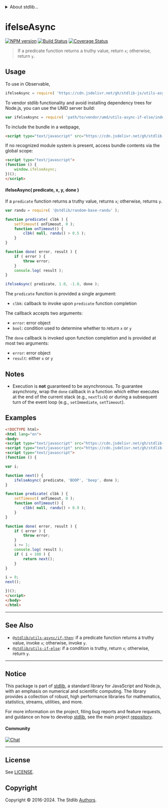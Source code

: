 <!--

@license Apache-2.0

Copyright (c) 2018 The Stdlib Authors.

Licensed under the Apache License, Version 2.0 (the "License");
you may not use this file except in compliance with the License.
You may obtain a copy of the License at

   http://www.apache.org/licenses/LICENSE-2.0

Unless required by applicable law or agreed to in writing, software
distributed under the License is distributed on an "AS IS" BASIS,
WITHOUT WARRANTIES OR CONDITIONS OF ANY KIND, either express or implied.
See the License for the specific language governing permissions and
limitations under the License.

-->


<details>
  <summary>
    About stdlib...
  </summary>
  <p>We believe in a future in which the web is a preferred environment for numerical computation. To help realize this future, we've built stdlib. stdlib is a standard library, with an emphasis on numerical and scientific computation, written in JavaScript (and C) for execution in browsers and in Node.js.</p>
  <p>The library is fully decomposable, being architected in such a way that you can swap out and mix and match APIs and functionality to cater to your exact preferences and use cases.</p>
  <p>When you use stdlib, you can be absolutely certain that you are using the most thorough, rigorous, well-written, studied, documented, tested, measured, and high-quality code out there.</p>
  <p>To join us in bringing numerical computing to the web, get started by checking us out on <a href="https://github.com/stdlib-js/stdlib">GitHub</a>, and please consider <a href="https://opencollective.com/stdlib">financially supporting stdlib</a>. We greatly appreciate your continued support!</p>
</details>

# ifelseAsync

[![NPM version][npm-image]][npm-url] [![Build Status][test-image]][test-url] [![Coverage Status][coverage-image]][coverage-url] <!-- [![dependencies][dependencies-image]][dependencies-url] -->

> If a predicate function returns a truthy value, return `x`; otherwise, return `y`.

<!-- Section to include introductory text. Make sure to keep an empty line after the intro `section` element and another before the `/section` close. -->

<section class="intro">

</section>

<!-- /.intro -->

<!-- Package usage documentation. -->



<section class="usage">

## Usage

To use in Observable,

```javascript
ifelseAsync = require( 'https://cdn.jsdelivr.net/gh/stdlib-js/utils-async-if-else@v0.2.2-umd/browser.js' )
```

To vendor stdlib functionality and avoid installing dependency trees for Node.js, you can use the UMD server build:

```javascript
var ifelseAsync = require( 'path/to/vendor/umd/utils-async-if-else/index.js' )
```

To include the bundle in a webpage,

```html
<script type="text/javascript" src="https://cdn.jsdelivr.net/gh/stdlib-js/utils-async-if-else@v0.2.2-umd/browser.js"></script>
```

If no recognized module system is present, access bundle contents via the global scope:

```html
<script type="text/javascript">
(function () {
    window.ifelseAsync;
})();
</script>
```

#### ifelseAsync( predicate, x, y, done )

If a `predicate` function returns a truthy value, returns `x`; otherwise, returns `y`.

```javascript
var randu = require( '@stdlib/random-base-randu' );

function predicate( clbk ) {
    setTimeout( onTimeout, 0 );
    function onTimeout() {
        clbk( null, randu() > 0.5 );
    }
}

function done( error, result ) {
    if ( error ) {
        throw error;
    }
    console.log( result );
}

ifelseAsync( predicate, 1.0, -1.0, done );
```

The `predicate` function is provided a single argument:

-   `clbk`: callback to invoke upon `predicate` function completion

The callback accepts two arguments:

-   `error`: error object
-   `bool`: condition used to determine whether to return `x` or `y`

The `done` callback is invoked upon function completion and is provided at most two arguments:

-   `error`: error object
-   `result`: either `x` or `y`

</section>

<!-- /.usage -->

<!-- Package usage notes. Make sure to keep an empty line after the `section` element and another before the `/section` close. -->

<section class="notes">

## Notes

-   Execution is **not** guaranteed to be asynchronous. To guarantee asynchrony, wrap the `done` callback in a function which either executes at the end of the current stack (e.g., `nextTick`) or during a subsequent turn of the event loop (e.g., `setImmediate`, `setTimeout`).

</section>

<!-- /.notes -->

<!-- Package usage examples. -->

<section class="examples">

## Examples

<!-- eslint-disable callback-return -->

<!-- eslint no-undef: "error" -->

```html
<!DOCTYPE html>
<html lang="en">
<body>
<script type="text/javascript" src="https://cdn.jsdelivr.net/gh/stdlib-js/random-base-randu@umd/browser.js"></script>
<script type="text/javascript" src="https://cdn.jsdelivr.net/gh/stdlib-js/utils-async-if-else@v0.2.2-umd/browser.js"></script>
<script type="text/javascript">
(function () {

var i;

function next() {
    ifelseAsync( predicate, 'BOOP', 'beep', done );
}

function predicate( clbk ) {
    setTimeout( onTimeout, 0 );
    function onTimeout() {
        clbk( null, randu() > 0.9 );
    }
}

function done( error, result ) {
    if ( error ) {
        throw error;
    }
    i += 1;
    console.log( result );
    if ( i < 100 ) {
        return next();
    }
}

i = 0;
next();

})();
</script>
</body>
</html>
```

</section>

<!-- /.examples -->

<!-- Section to include cited references. If references are included, add a horizontal rule *before* the section. Make sure to keep an empty line after the `section` element and another before the `/section` close. -->

<section class="references">

</section>

<!-- /.references -->

<!-- Section for related `stdlib` packages. Do not manually edit this section, as it is automatically populated. -->

<section class="related">

* * *

## See Also

-   <span class="package-name">[`@stdlib/utils-async/if-then`][@stdlib/utils/async/if-then]</span><span class="delimiter">: </span><span class="description">if a predicate function returns a truthy value, invoke `x`; otherwise, invoke `y`.</span>
-   <span class="package-name">[`@stdlib/utils-if-else`][@stdlib/utils/if-else]</span><span class="delimiter">: </span><span class="description">if a condition is truthy, return `x`; otherwise, return `y`.</span>

</section>

<!-- /.related -->

<!-- Section for all links. Make sure to keep an empty line after the `section` element and another before the `/section` close. -->


<section class="main-repo" >

* * *

## Notice

This package is part of [stdlib][stdlib], a standard library for JavaScript and Node.js, with an emphasis on numerical and scientific computing. The library provides a collection of robust, high performance libraries for mathematics, statistics, streams, utilities, and more.

For more information on the project, filing bug reports and feature requests, and guidance on how to develop [stdlib][stdlib], see the main project [repository][stdlib].

#### Community

[![Chat][chat-image]][chat-url]

---

## License

See [LICENSE][stdlib-license].


## Copyright

Copyright &copy; 2016-2024. The Stdlib [Authors][stdlib-authors].

</section>

<!-- /.stdlib -->

<!-- Section for all links. Make sure to keep an empty line after the `section` element and another before the `/section` close. -->

<section class="links">

[npm-image]: http://img.shields.io/npm/v/@stdlib/utils-async-if-else.svg
[npm-url]: https://npmjs.org/package/@stdlib/utils-async-if-else

[test-image]: https://github.com/stdlib-js/utils-async-if-else/actions/workflows/test.yml/badge.svg?branch=v0.2.2
[test-url]: https://github.com/stdlib-js/utils-async-if-else/actions/workflows/test.yml?query=branch:v0.2.2

[coverage-image]: https://img.shields.io/codecov/c/github/stdlib-js/utils-async-if-else/main.svg
[coverage-url]: https://codecov.io/github/stdlib-js/utils-async-if-else?branch=main

<!--

[dependencies-image]: https://img.shields.io/david/stdlib-js/utils-async-if-else.svg
[dependencies-url]: https://david-dm.org/stdlib-js/utils-async-if-else/main

-->

[chat-image]: https://img.shields.io/gitter/room/stdlib-js/stdlib.svg
[chat-url]: https://app.gitter.im/#/room/#stdlib-js_stdlib:gitter.im

[stdlib]: https://github.com/stdlib-js/stdlib

[stdlib-authors]: https://github.com/stdlib-js/stdlib/graphs/contributors

[umd]: https://github.com/umdjs/umd
[es-module]: https://developer.mozilla.org/en-US/docs/Web/JavaScript/Guide/Modules

[deno-url]: https://github.com/stdlib-js/utils-async-if-else/tree/deno
[deno-readme]: https://github.com/stdlib-js/utils-async-if-else/blob/deno/README.md
[umd-url]: https://github.com/stdlib-js/utils-async-if-else/tree/umd
[umd-readme]: https://github.com/stdlib-js/utils-async-if-else/blob/umd/README.md
[esm-url]: https://github.com/stdlib-js/utils-async-if-else/tree/esm
[esm-readme]: https://github.com/stdlib-js/utils-async-if-else/blob/esm/README.md
[branches-url]: https://github.com/stdlib-js/utils-async-if-else/blob/main/branches.md

[stdlib-license]: https://raw.githubusercontent.com/stdlib-js/utils-async-if-else/main/LICENSE

<!-- <related-links> -->

[@stdlib/utils/async/if-then]: https://github.com/stdlib-js/utils-async-if-then/tree/umd

[@stdlib/utils/if-else]: https://github.com/stdlib-js/utils-if-else/tree/umd

<!-- </related-links> -->

</section>

<!-- /.links -->
